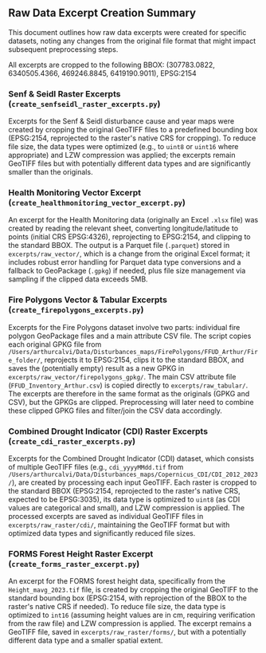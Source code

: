 ## Raw Data Excerpt Creation Summary

This document outlines how raw data excerpts were created for specific datasets, noting any changes from the original file format that might impact subsequent preprocessing steps.

All excerpts are cropped to the following BBOX: (307783.0822, 6340505.4366, 469246.8845, 6419190.9011), EPSG:2154

### Senf & Seidl Raster Excerpts (`create_senfseidl_raster_excerpts.py`)

Excerpts for the Senf & Seidl disturbance cause and year maps were created by cropping the original GeoTIFF files to a predefined bounding box (EPSG:2154, reprojected to the raster's native CRS for cropping). To reduce file size, the data types were optimized (e.g., to `uint8` or `uint16` where appropriate) and LZW compression was applied; the excerpts remain GeoTIFF files but with potentially different data types and are significantly smaller than the originals.

### Health Monitoring Vector Excerpt (`create_healthmonitoring_vector_excerpt.py`)

An excerpt for the Health Monitoring data (originally an Excel `.xlsx` file) was created by reading the relevant sheet, converting longitude/latitude to points (initial CRS EPSG:4326), reprojecting to EPSG:2154, and clipping to the standard BBOX. The output is a Parquet file (`.parquet`) stored in `excerpts/raw_vector/`, which is a change from the original Excel format; it includes robust error handling for Parquet data type conversions and a fallback to GeoPackage (`.gpkg`) if needed, plus file size management via sampling if the clipped data exceeds 5MB.

### Fire Polygons Vector & Tabular Excerpts (`create_firepolygons_excerpts.py`)

Excerpts for the Fire Polygons dataset involve two parts: individual fire polygon GeoPackage files and a main attribute CSV file. The script copies each original GPKG file from `/Users/arthurcalvi/Data/Disturbances_maps/FirePolygons/FFUD_Arthur/Fire_folder/`, reprojects it to EPSG:2154, clips it to the standard BBOX, and saves the (potentially empty) result as a new GPKG in `excerpts/raw_vector/firepolygons_gpkg/`. The main CSV attribute file (`FFUD_Inventory_Arthur.csv`) is copied directly to `excerpts/raw_tabular/`. The excerpts are therefore in the same format as the originals (GPKG and CSV), but the GPKGs are clipped. Preprocessing will later need to combine these clipped GPKG files and filter/join the CSV data accordingly.

### Combined Drought Indicator (CDI) Raster Excerpts (`create_cdi_raster_excerpts.py`)

Excerpts for the Combined Drought Indicator (CDI) dataset, which consists of multiple GeoTIFF files (e.g., `cdi_yyyyMMdd.tif` from `/Users/arthurcalvi/Data/Disturbances_maps/Copernicus_CDI/CDI_2012_2023/`), are created by processing each input GeoTIFF. Each raster is cropped to the standard BBOX (EPSG:2154, reprojected to the raster's native CRS, expected to be EPSG:3035), its data type is optimized to `uint8` (as CDI values are categorical and small), and LZW compression is applied. The processed excerpts are saved as individual GeoTIFF files in `excerpts/raw_raster/cdi/`, maintaining the GeoTIFF format but with optimized data types and significantly reduced file sizes.

### FORMS Forest Height Raster Excerpt (`create_forms_raster_excerpt.py`)

An excerpt for the FORMS forest height data, specifically from the `Height_mavg_2023.tif` file, is created by cropping the original GeoTIFF to the standard bounding box (EPSG:2154, with reprojection of the BBOX to the raster's native CRS if needed). To reduce file size, the data type is optimized to `int16` (assuming height values are in cm, requiring verification from the raw file) and LZW compression is applied. The excerpt remains a GeoTIFF file, saved in `excerpts/raw_raster/forms/`, but with a potentially different data type and a smaller spatial extent. 